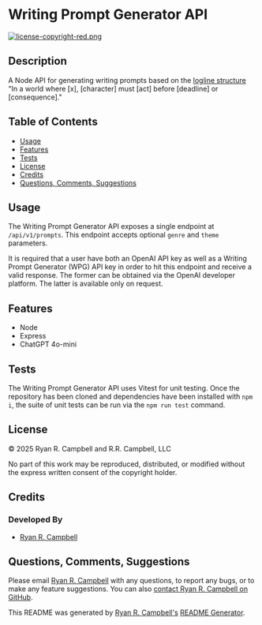 # Writing Prompt Generator API

[![license-copyright-red.png](https://img.shields.io/badge/%C2%A9%202025-Ryan%20R.%20Campbell%20and%20R.R.%20Campbell,%20LLC-red)](#License)

## Description
A Node API for generating writing prompts based on the [logline structure](https://www.r-on-everything.com/p/the-logline-your-novel-in-50-words-or-fewer) "In a world where [x], [character] must [act] before [deadline] or [consequence]."

## Table of Contents
- [Usage](#usage)
- [Features](#features)
- [Tests](#tests)
- [License](#license)
- [Credits](#credits)
- [Questions, Comments, Suggestions](#questions-comments-suggestions)

## Usage
The Writing Prompt Generator API exposes a single endpoint at `/api/v1/prompts`. This endpoint accepts optional `genre` and `theme` parameters.

It is required that a user have both an OpenAI API key as well as a Writing Prompt Generator (WPG) API key in order to hit this endpoint and receive a valid response. The former can be obtained via the OpenAI developer platform. The latter is available only on request.

## Features
- Node
- Express
- ChatGPT 4o-mini

## Tests
The Writing Prompt Generator API uses Vitest for unit testing. Once the repository has been cloned and dependencies have been installed with `npm i`, the suite of unit tests can be run via the `npm run test` command.

## License
&copy; 2025 Ryan R. Campbell and R.R. Campbell, LLC 

No part of this work may be reproduced, distributed, or modified without the express written consent of the copyright holder.

## Credits
### Developed By
- [Ryan R. Campbell](https://www.github.com/rrcampbell-exe/)

## Questions, Comments, Suggestions
Please email [Ryan R. Campbell](mailto:campbell.ryan.r@gmail.com) with any questions, to report any bugs, or to make any feature suggestions. You can also [contact Ryan R. Campbell on GitHub](https://www.github.com/rrcampbell-exe/).

This README was generated by [Ryan R. Campbell's](https://www.github.com/rrcampbell-exe/) [README Generator](https://github.com/rrcampbell-exe/readme-generator).